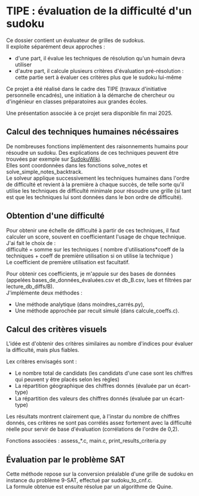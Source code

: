 # TIPE : évaluation de la difficulté d'un sudoku
Ce dossier contient un évaluateur de grilles de sudokus.  
Il exploite séparément deux approches :
- d'une part, il évalue les techniques de résolution qu'un humain devra utiliser
- d'autre part, il calcule plusieurs critères d'évaluation pré-résolution : cette partie sert à évaluer ces critères plus que le sudoku lui-même

Ce projet a été réalisé dans le cadre des TIPE (travaux d'initiative personnelle encadrés), une initiation à la démarche de chercheur ou d'ingénieur en classes préparatoires aux grandes écoles.  

Une présentation associée à ce projet sera disponible fin mai 2025.


## Calcul des techniques humaines nécéssaires

De nombreuses fonctions implémentent des raisonnements humains pour résoudre un sudoku. Des explications de ces techniques peuvent être trouvées par exemple sur [SudokuWiki](https://www.sudokuwiki.org/).  
Elles sont coordonnées dans les fonctions solve\_notes et solve\_simple\_notes\_backtrack.  
Le solveur applique successivement les techniques humaines dans l'ordre de difficulté et revient à la première à chaque succès, de telle sorte qu'il utilise les techniques de difficulté minimale pour résoudre une grille (si tant est que les techniques lui sont données dans le bon ordre de difficulté).


## Obtention d'une difficulté

Pour obtenir une échelle de difficulté à partir de ces techniques, il faut calculer un score, souvent en coefficientant l'usage de chque technique.  
J'ai fait le choix de :  
difficulté = somme sur les techniques ( nombre d'utilisations*coeff de la techniques + coeff de première utilisation si on utilise la technique )  
Le coefficient de première utilisation est facultatif.

Pour obtenir ces coefficients, je m'appuie sur des bases de données (appelées bases_de_données_évaluées.csv et db_B.csv, lues et filtrées par lecture\_db\_diffs/B).  
J'implémente deux méthodes : 
- Une méthode analytique (dans moindres_carrés.py),
- Une méthode approchée par recuit simulé (dans calcule_coeffs.c).


## Calcul des critères visuels

L'idée est d'obtenir des critères similaires au nombre d'indices pour évaluer la difficulté, mais plus fiables.  

Lex critères envisagés sont :  
- Le nombre total de candidats (les candidats d'une case sont les chiffres qui peuvent y être placés selon les règles)
- La répartition géographique des chiffres donnés (évaluée par un écart-type)
- La répartition des valeurs des chiffres donnés (évaluée par un écart-type)

Les résultats montrent clairement que, à l'instar du nombre de chiffres donnés, ces critères ne sont pas corrélés assez fortement avec la difficulté réelle pour servir de base d'évaluation (corrélations de l'ordre de 0,2).  

Fonctions associées : assess_\*.c, main.c, print\_results\_criteria.py

## Évaluation par le problème SAT

Cette méthode repose sur la conversion préalable d'une grille de sudoku en instance du problème 9-SAT, effectué par sudoku\_to\_cnf.c.  
La formule obtenue est ensuite résolue par un algorithme de Quine.
